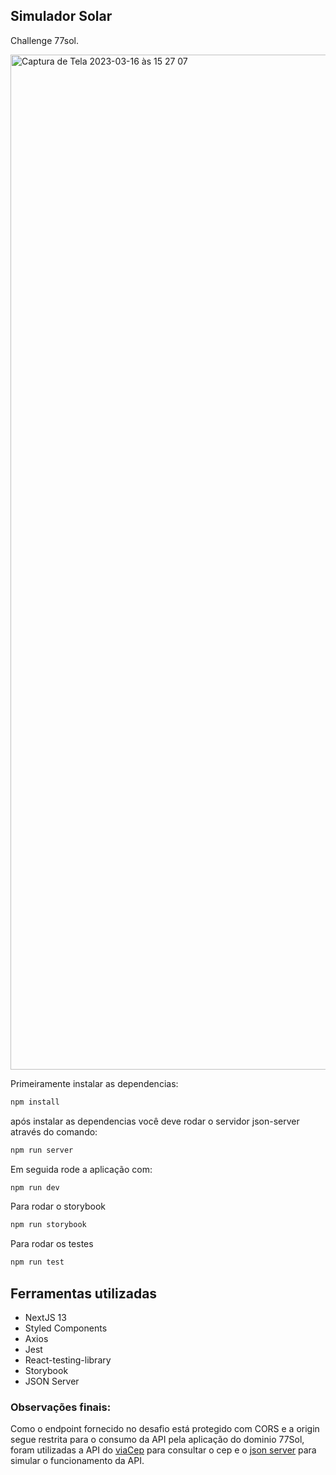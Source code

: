 ## Simulador Solar

Challenge 77sol.

<img width="1624" alt="Captura de Tela 2023-03-16 às 15 27 07" src="https://user-images.githubusercontent.com/59876901/225718121-3a7c7be2-9138-48ea-b416-1fbb8b994921.png">

Primeiramente instalar as dependencias:

```bash
npm install
```

após instalar as dependencias você deve rodar o servidor json-server através do comando:

```bash
npm run server

```

Em seguida rode a aplicação com:

```bash
npm run dev

```


Para rodar o storybook

```bash
npm run storybook

```

Para rodar os testes

```bash
npm run test

```

## Ferramentas utilizadas

<ul>
  <li>NextJS 13</li>
  <li>Styled Components</li>
  <li>Axios</li>
  <li>Jest</li>
  <li>React-testing-library</li>
  <li>Storybook</li>
  <li>JSON Server</li>
</ul>


### Observações finais:
Como o endpoint fornecido no desafio está protegido com CORS e a origin segue restrita para o consumo da API pela aplicação do dominio 77Sol, foram utilizadas a API do <a href="https://viacep.com.br/">viaCep</a> para consultar o cep e o <a href="https://www.npmjs.com/package/json-server">json server</a> para simular o funcionamento da API.
